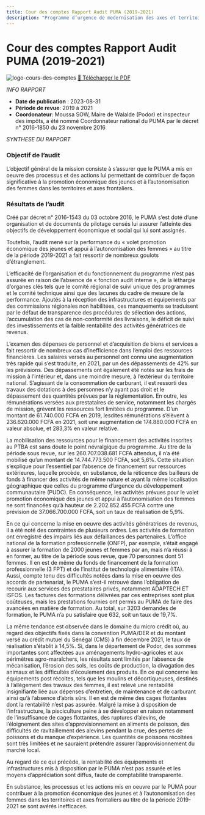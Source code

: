 ```yaml
---
title: Cour des comptes Rapport Audit PUMA (2019-2021)
description: "Programme d’urgence de modernisation des axes et territoires frontaliers (PUMA), gestion de 2019 - 2021"
---
```


# Cour des comptes Rapport Audit PUMA (2019-2021)

![logo-cours-des-comptes](/logos/cour_des_comptes.webp)
<a href="/pdf/rapport-senegal/CC_2023_PUMA.pdf" target="_blank">📄 Télécharger le PDF</a> <span class="i-heroicons-arrow-top-right-on-square"></span>

_INFO RAPPORT_

- **Date de publication** : 2023-08-31
- **Période de revue**: 2019 à 2021
- **Coordonateur**: Moussa SOW, Maire de Walalde (Podor) et inspecteur des impôts, a été nommé Coordonnateur national du PUMA par le décret n° 2016-1850 du 23 novembre 2016

_SYNTHESE DU RAPPORT_

### Objectif de l’audit

L’objectif général de la mission consiste à s’assurer que le PUMA a mis en oeuvre des processus
et des actions lui permettant de contribuer de façon significative à la promotion économique
des jeunes et à l’autonomisation des femmes dans les territoires et axes frontaliers.

### Résultats de l’audit

Créé par décret n° 2016-1543 du 03 octobre 2016, le PUMA s’est doté d’une organisation et de
documents de pilotage censés lui assurer l’atteinte des objectifs de développement économique
et social qui lui sont assignés.

Toutefois, l’audit mené sur la performance du « volet promotion économique des jeunes et
appui à l’autonomisation des femmes » au titre de la période 2019-2021 a fait ressortir de
nombreux goulots d’étranglement.

L’efficacité de l’organisation et du fonctionnement du programme n’est pas assurée en raison
de l’absence de « fonction audit interne », de la léthargie d’organes clés tels que le comité
régional de suivi unique des programmes et le comité technique ainsi que des lacunes du cadre
de mesure de la performance. Ajoutés à la réception des infrastructures et équipements par des
commissions régionales non habilitées, ces manquements se traduisent par le défaut de
transparence des procédures de sélection des actions, l’accumulation des cas de non-conformité
des livraisons, le déficit de suivi des investissements et la faible rentabilité des activités
génératrices de revenus.

L’examen des dépenses de personnel et d’acquisition de biens et services a fait ressortir de
nombreux cas d’inefficience dans l’emploi des ressources financières. Les salaires versés au
personnel ont connu une augmentation très rapide qui s’est traduite, en 2021, par un des
dépassements de 42% sur les prévisions. Des dépassements ont également été notés sur les frais
de mission à l’intérieur et, dans une moindre mesure, à l’extérieur du territoire national.
S’agissant de la consommation de carburant, il est ressorti des travaux des dotations à des
personnes n’y ayant pas droit et le dépassement des quantités prévues par la réglementation. En
outre, les rémunérations versées aux prestataires de service, notamment les chargés de mission,
grèvent les ressources fort limitées du programme. D’un montant de 61.740.000 FCFA en 2019,
lesdites rémunérations s’élèvent à 236.620.000 FCFA en 2021, soit une augmentation de
174.880.000 FCFA en valeur absolue, et 283,3% en valeur relative.

La mobilisation des ressources pour le financement des activités inscrites au PTBA est sans
doute le point névralgique du programme. Au titre de la période sous revue, sur les
260.707.038.681 FCFA attendus, il n’a été mobilisé qu’un montant de 14.744.773.500 FCFA,
soit 5,6%. Cette situation s’explique pour l’essentiel par l’absence de financement sur
ressources extérieures, laquelle procède, en substance, de la réticence des bailleurs de fonds à
financer des activités de même nature et ayant la même localisation géographique que celles du
programme d’urgence du développement communautaire (PUDC). En conséquence, les
activités prévues pour le volet promotion économique des jeunes et appui à l’autonomisation
des femmes ne sont financées qu’à hauteur de 2.202.852.455 FCFA contre une prévision de
37.066.700.000 FCFA, soit un taux de réalisation de 5,9%.

En ce qui concerne la mise en oeuvre des activités génératrices de revenus, il a été noté des
contraintes de plusieurs ordres. Les activités de formation ont enregistré des impairs liés aux
défaillances des partenaires. L’office national de la formation professionnelle (ONFP), par
exemple, s’était engagé à assurer la formation de 2000 jeunes et femmes par an, mais n’a réussi
à en former, au titre de la période sous revue, que 70 personnes dont 51 femmes. Il en est de
même du fonds de financement de la formation professionnelle (3 FPT) et de l’institut de
technologie alimentaire (ITA). Aussi, compte tenu des difficultés notées dans la mise en oeuvre
des accords de partenariat, le PUMA s’est-il retrouvé dans l’obligation de recourir aux services
des prestataires privés, notamment ADAPTECH ET ISFOS. Les factures des formations
délivrées par ces entreprises sont plus coûteuses, mais les prestations fournies ont permis au
PUMA de faire des avancées en matière de formation. Au total, sur 3203 demandes de
formation, le PUMA n’a pu satisfaire que 632, soit un taux de 19,7%.

La même tendance est observée dans le domaine du micro crédit où, au regard des objectifs
fixés dans la convention PUMA/DER et du montant versé au crédit mutuel du Sénégal (CMS)
à fin décembre 2021, le taux de réalisation s’établit à 14,5%. Si, dans le département de Podor,
des sommes importantes sont affectées aux aménagements hydro-agricoles et aux périmètres
agro-maraîchers, les résultats sont limités par l’absence de mécanisation, l’érosion des sols, les
coûts de production, la divagation des animaux et les difficultés d’écoulement des produits. En
ce qui concerne les équipements post récoltes, tels que les moulins et décortiqueuses, destinés
à l’allègement des travaux des femmes, il est relevé une rentabilité insignifiante liée aux
dépenses d’entretien, de maintenance et de carburant ainsi qu’à l’absence d’abris sûrs. Il en est
de même des cages flottantes dont la rentabilité n’est pas assurée. Malgré la mise à disposition
de l’infrastructure, la pisciculture peine à se développer en raison notamment de l’insuffisance
de cages flottantes, des ruptures d’alevins, de l’éloignement des sites d’approvisionnement en
aliments de poisson, des difficultés de ravitaillement des alevins pendant la crue, des pertes de
poissons et du manque d’expérience. Les quantités de poissons récoltées sont très limitées et ne
sauraient prétendre assurer l’approvisionnement du marché local.

Au regard de ce qui précède, la rentabilité des équipements et infrastructures mis à disposition
par le PUMA n’est pas assurée et les moyens d’appréciation sont diffus, faute de comptabilité
transparente.

En substance, les processus et les actions mis en oeuvre par le PUMA pour contribuer à la
promotion économique des jeunes et à l’autonomisation des femmes dans les territoires et axes
frontaliers au titre de la période 2019-2021 se sont avérés inefficaces.
